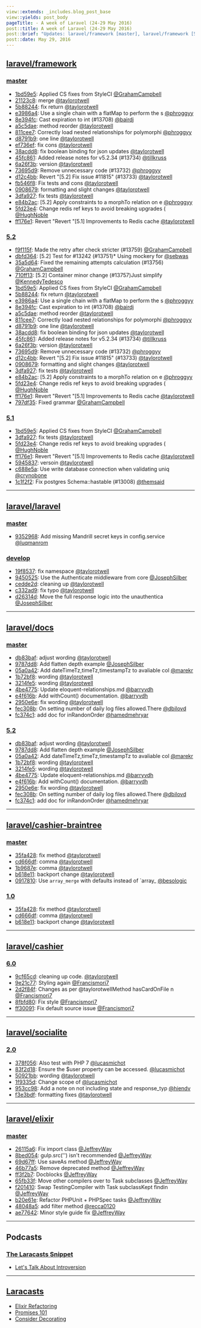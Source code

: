 ```yaml
---
view::extends: _includes.blog_post_base
view::yields: post_body
pageTitle: - A week of Laravel (24-29 May 2016)
post::title: A week of Laravel (24-29 May 2016)
post::brief: "Updates: laravel/framework [master], laravel/framework [5.2], laravel/framework [5.1], laravel/laravel [master], laravel/laravel [develop], laravel/docs [master], laravel/docs [5.2], laravel/lumen-framework [5.2], laravel/lumen-framework [5.1], laravel/lumen [develop], laravel/cashier-braintree [master], laravel/cashier-braintree [1.0], laravel/cashier [6.0], laravel/socialite [2.0], laravel/elixir [master], Podcasts: The Laracasts Snippet, Laracasts"
post::date: May 29, 2016
---
```


## [laravel/framework](https://github.com/laravel/framework)

### [master](https://github.com/laravel/framework/compare/master@{2016-05-24}...master@{2016-05-29})
- [1bd59e5](https://github.com/laravel/framework/commit/1bd59e5df1241349fe9362309b82e86a6a312155): Applied CS fixes from StyleCI [@GrahamCampbell](https://github.com/GrahamCampbell)
- [21123c8](https://github.com/laravel/framework/commit/21123c84c39eb611aa94dad07c375e8ca46a9e2f): merge [@taylorotwell](https://github.com/taylorotwell)
- [5b88244](https://github.com/laravel/framework/commit/5b88244c0afd5febe9f54e8544b0870b55ef6cfd): fix return [@taylorotwell](https://github.com/taylorotwell)
- [e3986a4](https://github.com/laravel/framework/commit/e3986a423e0da04ff14d4ca1bbd870350d898e1d): Use a single chain with a flatMap to perform the s [@phroggyy](https://github.com/phroggyy)
- [8e394fc](https://github.com/laravel/framework/commit/8e394fc8384e88f549d29ec0c8f9829c9e459729): Cast expiration to int (#13708) [@bairdj](https://github.com/bairdj)
- [a5c5dae](https://github.com/laravel/framework/commit/a5c5dae231724d0595e346e3de69537af0754873): method reorder [@taylorotwell](https://github.com/taylorotwell)
- [811cee7](https://github.com/laravel/framework/commit/811cee7858efa381f700c2559c8e31ac8d438a28): Correctly load nested relationships for polymorphi [@phroggyy](https://github.com/phroggyy)
- [d8791b9](https://github.com/laravel/framework/commit/d8791b9da188705daa27181c462062a4b60e42a6): one line [@taylorotwell](https://github.com/taylorotwell)
- [ef736ef](https://github.com/laravel/framework/commit/ef736ef78b8a3e14cd59b63dcb915f25eb2f0baa): fix cons [@taylorotwell](https://github.com/taylorotwell)
- [38acdd8](https://github.com/laravel/framework/commit/38acdd807faec4b85fd47051341ccaf666499551): fix boolean binding for json updates [@taylorotwell](https://github.com/taylorotwell)
- [45fc861](https://github.com/laravel/framework/commit/45fc8617d9c142c7576be2f00fb323c84bdfce76): Added release notes for v5.2.34 (#13734) [@tillkruss](https://github.com/tillkruss)
- [6a26f3b](https://github.com/laravel/framework/commit/6a26f3bb6a6e00c53654a661221643ad1b98e146): version [@taylorotwell](https://github.com/taylorotwell)
- [73695d9](https://github.com/laravel/framework/commit/73695d9766ff341906664c0f101e85189915a516): Remove unnecessary code (#13732) [@phroggyy](https://github.com/phroggyy)
- [d12c4bb](https://github.com/laravel/framework/commit/d12c4bbf8b09ff9cf916a8e54b15e43752f31350): Revert "[5.2] Fix issue #11815" (#13733) [@taylorotwell](https://github.com/taylorotwell)
- [fb546f8](https://github.com/laravel/framework/commit/fb546f8d67a610381ba5ccea6bf873d75d363805): Fix tests and cons [@taylorotwell](https://github.com/taylorotwell)
- [0908679](https://github.com/laravel/framework/commit/090867981d0fab6fbfec0413902d02dd8ab2f9e7): formatting and slight changes [@taylorotwell](https://github.com/taylorotwell)
- [3dfa927](https://github.com/laravel/framework/commit/3dfa927e77606ff3b3246f8e6e470770e3a75311): fix tests [@taylorotwell](https://github.com/taylorotwell)
- [e84b2ac](https://github.com/laravel/framework/commit/e84b2acd4b004fb6b870ed27d35b6436d9b17338): [5.2] Apply constraints to a morphTo relation on e [@phroggyy](https://github.com/phroggyy)
- [5fd23e4](https://github.com/laravel/framework/commit/5fd23e49a0155c04b53dcaf4d5a18e31511c76ab): Change redis ref keys to avoid breaking upgrades ( [@HughNoble](https://github.com/HughNoble)
- [ff176e1](https://github.com/laravel/framework/commit/ff176e10f5b450eba1608307d36c2f3428268ae6): Revert "Revert "[5.1] Improvements to Redis cache  [@taylorotwell](https://github.com/taylorotwell)


### [5.2](https://github.com/laravel/framework/compare/5.2@{2016-05-24}...5.2@{2016-05-29})
- [f9f115f](https://github.com/laravel/framework/commit/f9f115ffbcde2bc39dc4347d96af44acdf9149f0): Made the retry after check stricter (#13759) [@GrahamCampbell](https://github.com/GrahamCampbell)
- [dbfd364](https://github.com/laravel/framework/commit/dbfd3641c4b2bbfffd8a163ddf98e4347f43c3ce): [5.2] Test for #13242 (#13751)* Using mockery for  [@sebwas](https://github.com/sebwas)
- [35a5d64](https://github.com/laravel/framework/commit/35a5d6487962e4376fdfe568acc27f34b4f63656): Fixed the remaining attempts calculation (#13756) [@GrahamCampbell](https://github.com/GrahamCampbell)
- [710ff13](https://github.com/laravel/framework/commit/710ff13c552bc2f4a29c182cf5045ab79026d63c): [5.2] Container minor change (#13757)Just simplify [@KennedyTedesco](https://github.com/KennedyTedesco)
- [1bd59e5](https://github.com/laravel/framework/commit/1bd59e5df1241349fe9362309b82e86a6a312155): Applied CS fixes from StyleCI [@GrahamCampbell](https://github.com/GrahamCampbell)
- [5b88244](https://github.com/laravel/framework/commit/5b88244c0afd5febe9f54e8544b0870b55ef6cfd): fix return [@taylorotwell](https://github.com/taylorotwell)
- [e3986a4](https://github.com/laravel/framework/commit/e3986a423e0da04ff14d4ca1bbd870350d898e1d): Use a single chain with a flatMap to perform the s [@phroggyy](https://github.com/phroggyy)
- [8e394fc](https://github.com/laravel/framework/commit/8e394fc8384e88f549d29ec0c8f9829c9e459729): Cast expiration to int (#13708) [@bairdj](https://github.com/bairdj)
- [a5c5dae](https://github.com/laravel/framework/commit/a5c5dae231724d0595e346e3de69537af0754873): method reorder [@taylorotwell](https://github.com/taylorotwell)
- [811cee7](https://github.com/laravel/framework/commit/811cee7858efa381f700c2559c8e31ac8d438a28): Correctly load nested relationships for polymorphi [@phroggyy](https://github.com/phroggyy)
- [d8791b9](https://github.com/laravel/framework/commit/d8791b9da188705daa27181c462062a4b60e42a6): one line [@taylorotwell](https://github.com/taylorotwell)
- [38acdd8](https://github.com/laravel/framework/commit/38acdd807faec4b85fd47051341ccaf666499551): fix boolean binding for json updates [@taylorotwell](https://github.com/taylorotwell)
- [45fc861](https://github.com/laravel/framework/commit/45fc8617d9c142c7576be2f00fb323c84bdfce76): Added release notes for v5.2.34 (#13734) [@tillkruss](https://github.com/tillkruss)
- [6a26f3b](https://github.com/laravel/framework/commit/6a26f3bb6a6e00c53654a661221643ad1b98e146): version [@taylorotwell](https://github.com/taylorotwell)
- [73695d9](https://github.com/laravel/framework/commit/73695d9766ff341906664c0f101e85189915a516): Remove unnecessary code (#13732) [@phroggyy](https://github.com/phroggyy)
- [d12c4bb](https://github.com/laravel/framework/commit/d12c4bbf8b09ff9cf916a8e54b15e43752f31350): Revert "[5.2] Fix issue #11815" (#13733) [@taylorotwell](https://github.com/taylorotwell)
- [0908679](https://github.com/laravel/framework/commit/090867981d0fab6fbfec0413902d02dd8ab2f9e7): formatting and slight changes [@taylorotwell](https://github.com/taylorotwell)
- [3dfa927](https://github.com/laravel/framework/commit/3dfa927e77606ff3b3246f8e6e470770e3a75311): fix tests [@taylorotwell](https://github.com/taylorotwell)
- [e84b2ac](https://github.com/laravel/framework/commit/e84b2acd4b004fb6b870ed27d35b6436d9b17338): [5.2] Apply constraints to a morphTo relation on e [@phroggyy](https://github.com/phroggyy)
- [5fd23e4](https://github.com/laravel/framework/commit/5fd23e49a0155c04b53dcaf4d5a18e31511c76ab): Change redis ref keys to avoid breaking upgrades ( [@HughNoble](https://github.com/HughNoble)
- [ff176e1](https://github.com/laravel/framework/commit/ff176e10f5b450eba1608307d36c2f3428268ae6): Revert "Revert "[5.1] Improvements to Redis cache  [@taylorotwell](https://github.com/taylorotwell)
- [797df35](https://github.com/laravel/framework/commit/797df3569068d485a67baa1fe61e12ca74bb8a42): Fixed grammar [@GrahamCampbell](https://github.com/GrahamCampbell)


### [5.1](https://github.com/laravel/framework/compare/5.1@{2016-05-24}...5.1@{2016-05-29})
- [1bd59e5](https://github.com/laravel/framework/commit/1bd59e5df1241349fe9362309b82e86a6a312155): Applied CS fixes from StyleCI [@GrahamCampbell](https://github.com/GrahamCampbell)
- [3dfa927](https://github.com/laravel/framework/commit/3dfa927e77606ff3b3246f8e6e470770e3a75311): fix tests [@taylorotwell](https://github.com/taylorotwell)
- [5fd23e4](https://github.com/laravel/framework/commit/5fd23e49a0155c04b53dcaf4d5a18e31511c76ab): Change redis ref keys to avoid breaking upgrades ( [@HughNoble](https://github.com/HughNoble)
- [ff176e1](https://github.com/laravel/framework/commit/ff176e10f5b450eba1608307d36c2f3428268ae6): Revert "Revert "[5.1] Improvements to Redis cache  [@taylorotwell](https://github.com/taylorotwell)
- [5945837](https://github.com/laravel/framework/commit/5945837bc61227f21530c8c4455de0842dc18c9a): versoin [@taylorotwell](https://github.com/taylorotwell)
- [c688e5a](https://github.com/laravel/framework/commit/c688e5a16c7185d5cf916288740f3f255de97d70): Use write database connection when validating uniq [@crynobone](https://github.com/crynobone)
- [1c1f2f2](https://github.com/laravel/framework/commit/1c1f2f2d87876be86fc1ce98efa0f2bc1a3670f6): Fix postgres Schema::hastable (#13008) [@themsaid](https://github.com/themsaid)


___

## [laravel/laravel](https://github.com/laravel/laravel)

### [master](https://github.com/laravel/laravel/compare/master@{2016-05-24}...master@{2016-05-29})
- [9352968](https://github.com/laravel/laravel/commit/9352968734aa339c47218a931ba85b9b0d58fe23): Add missing Mandrill secret keys in config.service [@luqmanrom](https://github.com/luqmanrom)


### [develop](https://github.com/laravel/laravel/compare/develop@{2016-05-24}...develop@{2016-05-29})
- [19f8537](https://github.com/laravel/laravel/commit/19f85378298e81dd227c814ed9e9bbd7f9c0b5da): fix namespace [@taylorotwell](https://github.com/taylorotwell)
- [9450525](https://github.com/laravel/laravel/commit/945052508f6c7a00909fd91e5bb9be14d0cbac53): Use the Authenticate middleware from core [@JosephSilber](https://github.com/JosephSilber)
- [cedde2d](https://github.com/laravel/laravel/commit/cedde2d934750ac38c35b257aad6ddeda15eb923): cleaning up [@taylorotwell](https://github.com/taylorotwell)
- [c332ad9](https://github.com/laravel/laravel/commit/c332ad9582e71d4f77aec018c388ea0239997cd6): fix typo [@taylorotwell](https://github.com/taylorotwell)
- [d26314d](https://github.com/laravel/laravel/commit/d26314de20f4165f7276646b97ff70ae18e096ff): Move the full response logic into the unauthentica [@JosephSilber](https://github.com/JosephSilber)


___

## [laravel/docs](https://github.com/laravel/docs)

### [master](https://github.com/laravel/docs/compare/master@{2016-05-24}...master@{2016-05-29})
- [db83baf](https://github.com/laravel/docs/commit/db83baf57814605ac024a3994c047e5f1190e88f): adjust wording [@taylorotwell](https://github.com/taylorotwell)
- [9787dd8](https://github.com/laravel/docs/commit/9787dd862339771f165a3dd4160721ed6e78404f): Add flatten depth example [@JosephSilber](https://github.com/JosephSilber)
- [05a0a42](https://github.com/laravel/docs/commit/05a0a4208b0921715b28a8f3adc12352063e7bb5): Add dateTimeTz,timeTz,timestampTz to avaliable col [@marekr](https://github.com/marekr)
- [1b72bf8](https://github.com/laravel/docs/commit/1b72bf864ed69946697b11b8d64c638ee5d9383b): wording [@taylorotwell](https://github.com/taylorotwell)
- [3214fe5](https://github.com/laravel/docs/commit/3214fe519cf17079bbcb8aaa484a1a4bbdc5f16f): wording [@taylorotwell](https://github.com/taylorotwell)
- [4be4775](https://github.com/laravel/docs/commit/4be47754200feb4941229bb8ed07524b08d94e49): Update eloquent-relationships.md [@barryvdh](https://github.com/barryvdh)
- [e4f616b](https://github.com/laravel/docs/commit/e4f616bc035ab47ce15c73e6480f2806c569574c): Add withCount() documentation. [@barryvdh](https://github.com/barryvdh)
- [2950e6e](https://github.com/laravel/docs/commit/2950e6e4ade5a9ef8c6c35087aa8ac070ea4f802): fix wording [@taylorotwell](https://github.com/taylorotwell)
- [fec308b](https://github.com/laravel/docs/commit/fec308b717db4b33564a9557c9f077cea85c8ba9): On setting number of daily log files allowed.There [@dbilovd](https://github.com/dbilovd)
- [fc374c1](https://github.com/laravel/docs/commit/fc374c1e674c3f7312ce6697526878aee08b75c6): add doc for inRandonOrder [@hamedmehryar](https://github.com/hamedmehryar)


### [5.2](https://github.com/laravel/docs/compare/5.2@{2016-05-24}...5.2@{2016-05-29})
- [db83baf](https://github.com/laravel/docs/commit/db83baf57814605ac024a3994c047e5f1190e88f): adjust wording [@taylorotwell](https://github.com/taylorotwell)
- [9787dd8](https://github.com/laravel/docs/commit/9787dd862339771f165a3dd4160721ed6e78404f): Add flatten depth example [@JosephSilber](https://github.com/JosephSilber)
- [05a0a42](https://github.com/laravel/docs/commit/05a0a4208b0921715b28a8f3adc12352063e7bb5): Add dateTimeTz,timeTz,timestampTz to avaliable col [@marekr](https://github.com/marekr)
- [1b72bf8](https://github.com/laravel/docs/commit/1b72bf864ed69946697b11b8d64c638ee5d9383b): wording [@taylorotwell](https://github.com/taylorotwell)
- [3214fe5](https://github.com/laravel/docs/commit/3214fe519cf17079bbcb8aaa484a1a4bbdc5f16f): wording [@taylorotwell](https://github.com/taylorotwell)
- [4be4775](https://github.com/laravel/docs/commit/4be47754200feb4941229bb8ed07524b08d94e49): Update eloquent-relationships.md [@barryvdh](https://github.com/barryvdh)
- [e4f616b](https://github.com/laravel/docs/commit/e4f616bc035ab47ce15c73e6480f2806c569574c): Add withCount() documentation. [@barryvdh](https://github.com/barryvdh)
- [2950e6e](https://github.com/laravel/docs/commit/2950e6e4ade5a9ef8c6c35087aa8ac070ea4f802): fix wording [@taylorotwell](https://github.com/taylorotwell)
- [fec308b](https://github.com/laravel/docs/commit/fec308b717db4b33564a9557c9f077cea85c8ba9): On setting number of daily log files allowed.There [@dbilovd](https://github.com/dbilovd)
- [fc374c1](https://github.com/laravel/docs/commit/fc374c1e674c3f7312ce6697526878aee08b75c6): add doc for inRandonOrder [@hamedmehryar](https://github.com/hamedmehryar)


___

## [laravel/cashier-braintree](https://github.com/laravel/cashier-braintree)

### [master](https://github.com/laravel/cashier-braintree/compare/master@{2016-05-24}...master@{2016-05-29})
- [35fa428](https://github.com/laravel/cashier-braintree/commit/35fa42836e83d846e758ce503b47d8ea0fdd0947): fix method [@taylorotwell](https://github.com/taylorotwell)
- [cd666df](https://github.com/laravel/cashier-braintree/commit/cd666df84586b5a87136f071c64acb28d214cccc): comma [@taylorotwell](https://github.com/taylorotwell)
- [1b9687e](https://github.com/laravel/cashier-braintree/commit/1b9687e35efa2be52068c157341a6b564226c1d5): comma [@taylorotwell](https://github.com/taylorotwell)
- [b618e11](https://github.com/laravel/cashier-braintree/commit/b618e11cf686307bd929dca5d8ed9ef61d685333): backport change [@taylorotwell](https://github.com/taylorotwell)
- [0917810](https://github.com/laravel/cashier-braintree/commit/091781076e5802755e3137c217b35749271e278d): Use `array_merge` with defaults instead of `array_ [@besologic](https://github.com/besologic)


### [1.0](https://github.com/laravel/cashier-braintree/compare/1.0@{2016-05-24}...1.0@{2016-05-29})
- [35fa428](https://github.com/laravel/cashier-braintree/commit/35fa42836e83d846e758ce503b47d8ea0fdd0947): fix method [@taylorotwell](https://github.com/taylorotwell)
- [cd666df](https://github.com/laravel/cashier-braintree/commit/cd666df84586b5a87136f071c64acb28d214cccc): comma [@taylorotwell](https://github.com/taylorotwell)
- [b618e11](https://github.com/laravel/cashier-braintree/commit/b618e11cf686307bd929dca5d8ed9ef61d685333): backport change [@taylorotwell](https://github.com/taylorotwell)


___

## [laravel/cashier](https://github.com/laravel/cashier)

### [6.0](https://github.com/laravel/cashier/compare/6.0@{2016-05-24}...6.0@{2016-05-29})
- [9cf65cd](https://github.com/laravel/cashier/commit/9cf65cd1a177a35fce69353a2671fdadf4a1be19): cleaning up code. [@taylorotwell](https://github.com/taylorotwell)
- [9e21c77](https://github.com/laravel/cashier/commit/9e21c77e1fff3b89e8543ee635878349d64da1af): Styling again [@Francismori7](https://github.com/Francismori7)
- [2d2f84f](https://github.com/laravel/cashier/commit/2d2f84fb4041637f503c2334c7329f08a859e75d): Changes as per @taylorotwellMethod hasCardOnFile n [@Francismori7](https://github.com/Francismori7)
- [8fbfd80](https://github.com/laravel/cashier/commit/8fbfd80954982f9b077300b2b30dadba9b8873f4): Fix style [@Francismori7](https://github.com/Francismori7)
- [ff30091](https://github.com/laravel/cashier/commit/ff30091f8d26cfa822a49eef0fbac4e68af8e247): Fix default source issue [@Francismori7](https://github.com/Francismori7)


___

## [laravel/socialite](https://github.com/laravel/socialite)

### [2.0](https://github.com/laravel/socialite/compare/2.0@{2016-05-24}...2.0@{2016-05-29})
- [378f056](https://github.com/laravel/socialite/commit/378f056fee40f00fd75a2c5a206feea4417c2abd): Also test with PHP 7 [@lucasmichot](https://github.com/lucasmichot)
- [83f2d18](https://github.com/laravel/socialite/commit/83f2d18006e5d5d2bbf60fa35548614d127a3253): Ensure the $user property can be accessed. [@lucasmichot](https://github.com/lucasmichot)
- [50921bb](https://github.com/laravel/socialite/commit/50921bb08dbb0985b572eb7cc5316793d31e4cb7): wording [@taylorotwell](https://github.com/taylorotwell)
- [1f9335d](https://github.com/laravel/socialite/commit/1f9335dd680a197ab71e28c685e59ee8eab7cbc7): Change scope of [@lucasmichot](https://github.com/lucasmichot)
- [953cc98](https://github.com/laravel/socialite/commit/953cc98ee046c6afe093aa56e97a850cfb219073): Add a note on not including state and response_typ [@hiendv](https://github.com/hiendv)
- [f3e3bdf](https://github.com/laravel/socialite/commit/f3e3bdf9368b96b82635cb88ab02944b7d036669): formatting fixes [@taylorotwell](https://github.com/taylorotwell)


___

## [laravel/elixir](https://github.com/laravel/elixir)

### [master](https://github.com/laravel/elixir/compare/master@{2016-05-24}...master@{2016-05-29})
- [26115a6](https://github.com/laravel/elixir/commit/26115a690a69443be1ca23aaad51900c9fc00fed): Fix import class [@JeffreyWay](https://github.com/JeffreyWay)
- [8bed054](https://github.com/laravel/elixir/commit/8bed054f495d3af7128f0271ae57d74b7db4cff9): gulp.src('') isn't recommended [@JeffreyWay](https://github.com/JeffreyWay)
- [69d67ff](https://github.com/laravel/elixir/commit/69d67ff316ffd68ede8f5632cb1e8e601af635aa): Use saveAs method [@JeffreyWay](https://github.com/JeffreyWay)
- [46b77a5](https://github.com/laravel/elixir/commit/46b77a50c97fff337d302a9f2119e46e6aed3dca): Remove deprecated method [@JeffreyWay](https://github.com/JeffreyWay)
- [ff3f2b7](https://github.com/laravel/elixir/commit/ff3f2b757c7ce6efeedbbc33c7ce6506a60f98db): Docblocks [@JeffreyWay](https://github.com/JeffreyWay)
- [65fb33f](https://github.com/laravel/elixir/commit/65fb33fafc69fd46a98183988c98c64361d8e453): Move other compilers over to Task subclasses [@JeffreyWay](https://github.com/JeffreyWay)
- [f201410](https://github.com/laravel/elixir/commit/f20141023e3dca440580ea9898f32a50e19b447b): Swap TestingCompiler with Task subclassKept findin [@JeffreyWay](https://github.com/JeffreyWay)
- [b20e61e](https://github.com/laravel/elixir/commit/b20e61e0f4278d7d3a6c85b9ef25bd74c8ee143d): Refactor PHPUnit + PHPSpec tasks [@JeffreyWay](https://github.com/JeffreyWay)
- [48048a5](https://github.com/laravel/elixir/commit/48048a528f2c7799ea8846209152c58370d6eb90): add filter method [@recca0120](https://github.com/recca0120)
- [ae77642](https://github.com/laravel/elixir/commit/ae77642aed9745723398dcaef9180fd4259b9d8b): Minor style guide fix [@JeffreyWay](https://github.com/JeffreyWay)


___

## Podcasts

### [The Laracasts Snippet](http://laracasts.audio)
- [Let's Talk About Introversion](http://laracasts.simplecast.fm/25)


___

## [Laracasts](https://laracasts.com)
- [Elixir Refactoring](https://laracasts.com/series/whatcha-working-on/episodes/2)
- [Promises 101](https://laracasts.com/series/es6-cliffsnotes/episodes/13)
- [Consider Decorating](https://laracasts.com/series/whip-monstrous-code-into-shape/episodes/13)
